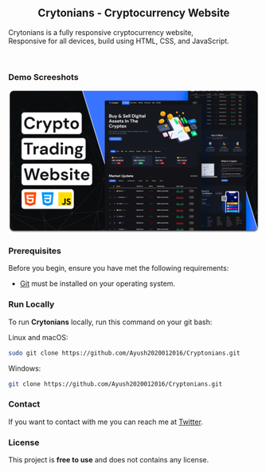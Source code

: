 

  <h2 align="center">Crytonians - Cryptocurrency Website</h2>

  Crytonians is a fully responsive cryptocurrency website, <br />Responsive for all devices, build using HTML, CSS, and JavaScript.


</div>

<br />

### Demo Screeshots

![Crytonians Desktop Demo](./readme-images/desktop.png "Desktop Demo")

### Prerequisites

Before you begin, ensure you have met the following requirements:

* [Git](https://git-scm.com/downloads "Download Git") must be installed on your operating system.

### Run Locally

To run **Crytonians** locally, run this command on your git bash:

Linux and macOS:

```bash
sudo git clone https://github.com/Ayush2020012016/Cryptonians.git
```

Windows:

```bash
git clone https://github.com/Ayush2020012016/Cryptonians.git
```

### Contact

If you want to contact with me you can reach me at [Twitter](https://www.twitter.com/Avicula11).

### License

This project is **free to use** and does not contains any license.

